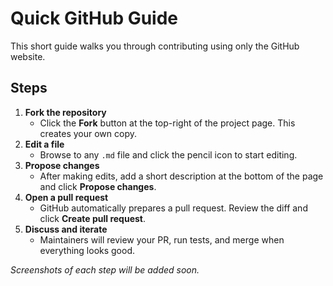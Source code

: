 # Quick GitHub Guide

This short guide walks you through contributing using only the GitHub website.

## Steps

1. **Fork the repository**
   - Click the **Fork** button at the top-right of the project page. This creates your own copy.
2. **Edit a file**
   - Browse to any `.md` file and click the pencil icon to start editing.
3. **Propose changes**
   - After making edits, add a short description at the bottom of the page and click **Propose changes**.
4. **Open a pull request**
   - GitHub automatically prepares a pull request. Review the diff and click **Create pull request**.
5. **Discuss and iterate**
   - Maintainers will review your PR, run tests, and merge when everything looks good.

_Screenshots of each step will be added soon._
